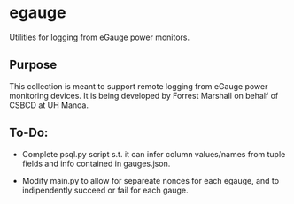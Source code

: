 # egauge
Utilities for logging from eGauge power monitors.

## Purpose
This collection is meant to support remote logging from eGauge power monitoring devices.  It is being developed by Forrest Marshall on behalf of CSBCD at UH Manoa.

## To-Do:

- Complete psql.py script s.t. it can infer column values/names from tuple fields and info contained in gauges.json.

- Modify main.py to allow for separeate nonces for each egauge, and to indipendently succeed or fail for each gauge.

